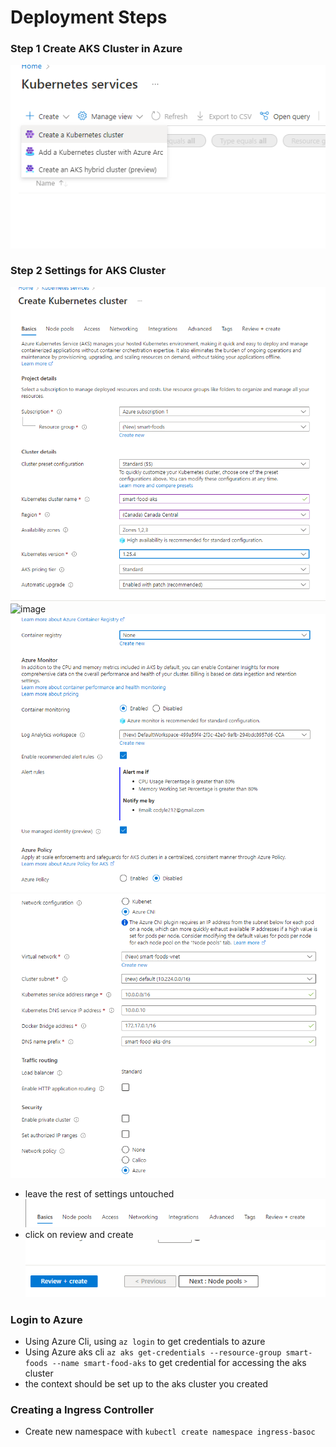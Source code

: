 # Deployment Steps
### Step 1 Create AKS Cluster in Azure
![image](images/createakscluster.png)
### Step 2 Settings for AKS Cluster
![image](images/settings-basic-1.png)
![image](images/settings-basic-2.png)
![image](images/settings-integration.png)
![image](images/settings-networking.png)
- leave the rest of settings untouched
![image](images/settings-option.png)
- click on review and create 
![image](images/create-cluster.png)

### Login to Azure
- Using Azure Cli, using `az login` to get credentials to azure
- Using Azure aks cli `az aks get-credentials --resource-group smart-foods --name smart-food-aks` to get credential for accessing the aks cluster
- the context should be set up to the aks cluster you created
### Creating a Ingress Controller
- Create new namespace with `kubectl create namespace ingress-basoc`
